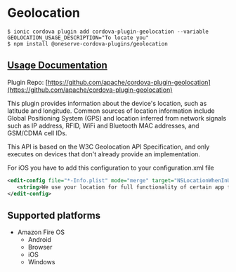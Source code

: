 # Geolocation

```
$ ionic cordova plugin add cordova-plugin-geolocation --variable GEOLOCATION_USAGE_DESCRIPTION="To locate you"
$ npm install @oneserve-cordova-plugins/geolocation
```

## [Usage Documentation](https://oneserve.gitbook.io/oneserve-cordova-plugins/plugins/geolocation/)

Plugin Repo: [https://github.com/apache/cordova-plugin-geolocation](https://github.com/apache/cordova-plugin-geolocation)

This plugin provides information about the device's location, such as latitude and longitude. Common sources of location information include Global Positioning System (GPS) and location inferred from network signals such as IP address, RFID, WiFi and Bluetooth MAC addresses, and GSM/CDMA cell IDs.

 This API is based on the W3C Geolocation API Specification, and only executes on devices that don't already provide an implementation.

For iOS you have to add this configuration to your configuration.xml file
```xml
<edit-config file="*-Info.plist" mode="merge" target="NSLocationWhenInUseUsageDescription">
   <string>We use your location for full functionality of certain app features.</string>
</edit-config>
```

## Supported platforms

- Amazon Fire OS
  - Android
  - Browser
  - iOS
  - Windows
  


